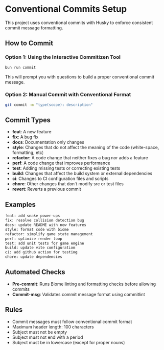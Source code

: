 # Conventional Commits Setup

This project uses conventional commits with Husky to enforce consistent commit message formatting.

## How to Commit

### Option 1: Using the Interactive Commitizen Tool
```bash
bun run commit
```
This will prompt you with questions to build a proper conventional commit message.

### Option 2: Manual Commit with Conventional Format
```bash
git commit -m "type(scope): description"
```

## Commit Types

- **feat**: A new feature
- **fix**: A bug fix
- **docs**: Documentation only changes
- **style**: Changes that do not affect the meaning of the code (white-space, formatting, etc)
- **refactor**: A code change that neither fixes a bug nor adds a feature
- **perf**: A code change that improves performance
- **test**: Adding missing tests or correcting existing tests
- **build**: Changes that affect the build system or external dependencies
- **ci**: Changes to CI configuration files and scripts
- **chore**: Other changes that don't modify src or test files
- **revert**: Reverts a previous commit

## Examples

```bash
feat: add snake power-ups
fix: resolve collision detection bug
docs: update README with new features
style: format code with biome
refactor: simplify game state management
perf: optimize render loop
test: add unit tests for game engine
build: update vite configuration
ci: add github action for testing
chore: update dependencies
```

## Automated Checks

- **Pre-commit**: Runs Biome linting and formatting checks before allowing commits
- **Commit-msg**: Validates commit message format using commitlint

## Rules

- Commit messages must follow conventional commit format
- Maximum header length: 100 characters
- Subject must not be empty
- Subject must not end with a period
- Subject must be in lowercase (except for proper nouns)